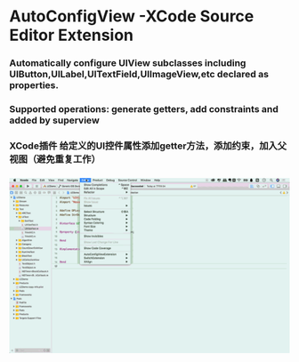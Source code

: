 # AutoConfigView -XCode Source Editor Extension 
### Automatically configure UIView subclasses including UIButton,UILabel,UITextField,UIImageView,etc declared as properties.
### Supported operations: generate getters, add constraints and added by superview
### XCode插件 给定义的UI控件属性添加getter方法，添加约束，加入父视图（避免重复工作）
### ![Demo gif](https://github.com/Antinust/AutoConfigView/blob/master/AutoConfigView/AutoConfigView/autoConfigView23.gif)
